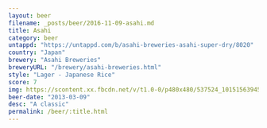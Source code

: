 ```yaml
---
layout: beer
filename: _posts/beer/2016-11-09-asahi.md
title: Asahi
category: beer
untappd: "https://untappd.com/b/asahi-breweries-asahi-super-dry/8020"
country: "Japan"
brewery: "Asahi Breweries"
breweryURL: "/brewery/asahi-breweries.html"
style: "Lager - Japanese Rice"
score: 7
img: https://scontent.xx.fbcdn.net/v/t1.0-0/p480x480/537524_10151563945728745_1100203805_n.jpg?_nc_cat=108&_nc_ht=scontent.xx&oh=0732a86cf21bd28cc5508144098df841&oe=5C75F3F4
beer-date: "2013-03-09"
desc: "A classic"
permalink: /beer/:title.html
---
```

